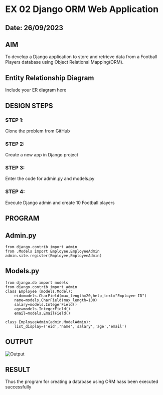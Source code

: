 # EX 02 Django ORM Web Application

## Date: 26/09/2023

## AIM
To develop a Django application to store and retrieve data from a Football Players database using Object Relational Mapping(ORM).

## Entity Relationship Diagram

Include your ER diagram here

## DESIGN STEPS

### STEP 1:
Clone the problem from GitHub

### STEP 2:
Create a new app in Django project

### STEP 3:
Enter the code for admin.py and models.py

### STEP 4:
Execute Django admin and create 10 Football players

## PROGRAM

## Admin.py
```
from django.contrib import admin
from .Models import Employee,EmployeeAdmin
admin.site.register(Employee,EmployeeAdmin)
```
## Models.py

```
from django.db import models
from django.contrib import admin
class Employee (models.Model):
    eid=models.CharField(max_length=20,help_text="Employee ID")
    name=models.CharField(max_length=100)
    salary=models.IntegerField()
    age=models.IntegerField()
    email=models.EmailField()

class EmployeeAdmin(admin.ModelAdmin):
    list_display=('eid','name','salary','age','email')
```

## OUTPUT
![Output](https://github.com/Darkwebnew/ORM/assets/143114486/57dd6b2a-dd9e-4083-a1d0-2bc16b2aa0d3)
## RESULT
Thus the program for creating a database using ORM hass been executed successfully
